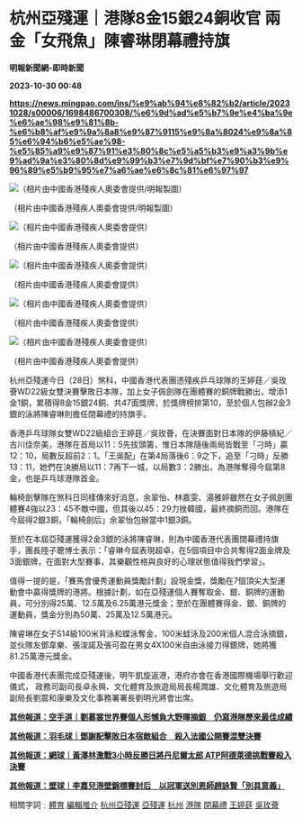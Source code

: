 # 杭州亞殘運｜港隊8金15銀24銅收官 兩金「女飛魚」陳睿琳閉幕禮持旗
**明報新聞網-即時新聞**

**2023-10-30 00:48**

**https://news.mingpao.com/ins/%e9%ab%94%e8%82%b2/article/20231028/s00006/1698486700308/%e6%9d%ad%e5%b7%9e%e4%ba%9e%e6%ae%98%e9%81%8b-%e6%b8%af%e9%9a%8a8%e9%87%9115%e9%8a%8024%e9%8a%85%e6%94%b6%e5%ae%98-%e5%85%a9%e9%87%91%e3%80%8c%e5%a5%b3%e9%a3%9b%e9%ad%9a%e3%80%8d%e9%99%b3%e7%9d%bf%e7%90%b3%e9%96%89%e5%b9%95%e7%a6%ae%e6%8c%81%e6%97%97**

![（相片由中國香港殘疾人奧委會提供/明報製圖）](https://fs.mingpao.com/ins/20231028/s00006/a108820c98a260bc2905e7d316f93c49.jpg)

（相片由中國香港殘疾人奧委會提供/明報製圖）

![（相片由中國香港殘疾人奧委會提供）](https://fs.mingpao.com/ins/20231028/s00006/a0cd0dba9342350e5e74c175ad8f427f.jpg)

（相片由中國香港殘疾人奧委會提供）

![（相片由中國香港殘疾人奧委會提供）](https://fs.mingpao.com/ins/20231028/s00006/a0cdea5ced01c11f42cc33d7a1baf466.jpg)

（相片由中國香港殘疾人奧委會提供）

![（相片由中國香港殘疾人奧委會提供）](https://fs.mingpao.com/ins/20231028/s00006/a0cb8daade51fe94dd2341b63ddba570.jpg)

（相片由中國香港殘疾人奧委會提供）

![（相片由中國香港殘疾人奧委會提供）](https://fs.mingpao.com/ins/20231028/s00006/a0d34957f11a622485c50b4a267343e8.jpg)

（相片由中國香港殘疾人奧委會提供）

杭州亞殘運今日（28日）煞科，中國香港代表團憑殘疾乒乓球隊的王婷莛／吳玫薈WD22級女雙決賽擊敗日本隊，加上女子佩劍隊在團體賽的銅牌戰勝出，增添1金1銅，累積得8金15銀24銅、共47面獎牌，於獎牌榜排第10，至於個人包辦2金3銀的泳將陳睿琳則擔任閉幕禮的持旗手。

香港乒乓球隊女雙WD22級組合王婷莛／吳玫薈，在決賽面對日本隊的伊藤槙紀／古川佳奈美，港隊在首局以11：5先拔頭籌，惟日本隊隨後兩局皆戰至「刁時」贏12：10，局數反超前2：1。「王吳配」在第4局落後6：9之下，追至「刁時」反勝13：11，她們在決勝局以11：7再下一城，以局數3：2勝出，為港隊奪得今屆第8金，也是乒乓球港隊首金。

輪椅劍擊隊在煞科日同樣傳來好消息，余翠怡、林嘉雯、湯雅婷雖然在女子佩劍團體賽4強以23：45不敵中國，但其後以45：29力挫韓國，最終摘銅而回。港隊在今屆得2銀3銅，「輪椅劍后」余翠怡包辦當中1銀3銅。

至於在本屆亞殘運獲得2金3銀的泳將陳睿琳，則為中國香港代表團閉幕禮持旗手，團長陸子聰博士表示：「睿琳今屆表現超卓，在5個項目中合共奪得2面金牌及3面銀牌，在面對大型賽事，其樂觀性格與良好的心理狀態值得我們學習」。

值得一提的是，「賽馬會優秀運動員獎勵計劃」設現金獎，獎勵在7個頂尖大型運動會中贏得獎牌的港將。根據計劃，如在亞殘運個人賽奪取金、銀、銅牌的運動員，可分別得25萬、12.5萬及6.25萬港元獎金；至於在團體賽得金、銀、銅牌的運動員，獎金分別為50萬、25萬及12.5萬港元。

陳睿琳在女子S14級100米背泳和蝶泳奪金，100米蛙泳及200米個人混合泳摘銀，並伙隊友鄧韋樂、張浚諾及張可盈在男女4X100米自由泳接力得銀牌，她將獲81.25萬港元獎金。

中國香港代表團完成亞殘運後，明午凱旋返港，港府亦會在香港國際機場舉行歡迎儀式， 政務司副司長卓永興、文化體育及旅遊局局長楊潤雄、文化體育及旅遊局副局長劉震和康樂及文化事務署署長劉明光將會出席。

**[其他報道：空手道｜劉慕裳世界賽個人形憾負大野暉摘銀　仍寫港隊歷來最佳成績](https://news.mingpao.com/ins/%e9%ab%94%e8%82%b2/article/20231028/s00006/1698486620038/%e7%a9%ba%e6%89%8b%e9%81%93-%e5%8a%89%e6%85%95%e8%a3%b3%e4%b8%96%e7%95%8c%e8%b3%bd%e5%80%8b%e4%ba%ba%e5%bd%a2%e6%86%be%e8%b2%a0%e5%a4%a7%e9%87%8e%e6%9a%89%e6%91%98%e9%8a%80-%e4%bb%8d%e5%af%ab%e6%b8%af%e9%9a%8a%e6%ad%b7%e4%be%86%e6%9c%80%e4%bd%b3%e6%88%90%e7%b8%be)**

**[其他報道：羽毛球｜鄧謝配擊敗日本宿敵組合　殺入法國公開賽混雙決賽](https://news.mingpao.com/ins/%e9%ab%94%e8%82%b2/article/20231028/s00006/1698487008688/%e7%be%bd%e6%af%9b%e7%90%83-%e9%84%a7%e8%ac%9d%e9%85%8d%e6%93%8a%e6%95%97%e6%97%a5%e6%9c%ac%e5%ae%bf%e6%95%b5%e7%b5%84%e5%90%88-%e6%ae%ba%e5%85%a5%e6%b3%95%e5%9c%8b%e5%85%ac%e9%96%8b%e8%b3%bd%e6%b7%b7%e9%9b%99%e6%b1%ba%e8%b3%bd)**

[**其他報道：網球｜黃澤林激戰3小時反勝日將丹尼爾太郎 ATP阿德萊德挑戰賽殺入決賽**](https://news.mingpao.com/ins/%e9%ab%94%e8%82%b2/article/20231028/s00006/1698483516237/%e7%b6%b2%e7%90%83-%e9%bb%83%e6%be%a4%e6%9e%97%e6%bf%80%e6%88%b03%e5%b0%8f%e6%99%82%e5%8f%8d%e5%8b%9d%e6%97%a5%e5%b0%87%e4%b8%b9%e5%b0%bc%e7%88%be%e5%a4%aa%e9%83%8e-atp%e9%98%bf%e5%be%b7%e8%90%8a%e5%be%b7%e6%8c%91%e6%88%b0%e8%b3%bd%e6%ae%ba%e5%85%a5%e6%b1%ba%e8%b3%bd)

**[其他報道：壁球｜李嘉兒港壁錦標賽封后　以冠軍送別恩師趙詠賢「別具意義」](https://news.mingpao.com/ins/%e9%ab%94%e8%82%b2/article/20231028/s00006/1698492332818/%e5%a3%81%e7%90%83-%e6%9d%8e%e5%98%89%e5%85%92%e6%b8%af%e5%a3%81%e9%8c%a6%e6%a8%99%e8%b3%bd%e5%b0%81%e5%90%8e-%e4%bb%a5%e5%86%a0%e8%bb%8d%e9%80%81%e5%88%a5%e6%81%a9%e5%b8%ab%e8%b6%99%e8%a9%a0%e8%b3%a2%e3%80%8c%e5%88%a5%e5%85%b7%e6%84%8f%e7%be%a9%e3%80%8d)**

相關字詞﹕[體育](https://news.mingpao.com/ins/%e9%ab%94%e8%82%b2/article/20231028/s00006/php/search2.php?pnssection=all&inssection=all&searchtype=A&keywords=%E9%AB%94%E8%82%B2) [編輯推介](https://news.mingpao.com/ins/%e9%ab%94%e8%82%b2/article/20231028/s00006/php/search2.php?pnssection=all&inssection=all&searchtype=A&keywords=%E7%B7%A8%E8%BC%AF%E6%8E%A8%E4%BB%8B) [杭州亞殘運](https://news.mingpao.com/ins/%e9%ab%94%e8%82%b2/article/20231028/s00006/php/search2.php?pnssection=all&inssection=all&searchtype=A&keywords=%E6%9D%AD%E5%B7%9E%E4%BA%9E%E6%AE%98%E9%81%8B) [亞殘運](https://news.mingpao.com/ins/%e9%ab%94%e8%82%b2/article/20231028/s00006/php/search2.php?pnssection=all&inssection=all&searchtype=A&keywords=%E4%BA%9E%E6%AE%98%E9%81%8B) [杭州](https://news.mingpao.com/ins/%e9%ab%94%e8%82%b2/article/20231028/s00006/php/search2.php?pnssection=all&inssection=all&searchtype=A&keywords=%E6%9D%AD%E5%B7%9E) [港隊](https://news.mingpao.com/ins/%e9%ab%94%e8%82%b2/article/20231028/s00006/php/search2.php?pnssection=all&inssection=all&searchtype=A&keywords=%E6%B8%AF%E9%9A%8A) [閉幕禮](https://news.mingpao.com/ins/%e9%ab%94%e8%82%b2/article/20231028/s00006/php/search2.php?pnssection=all&inssection=all&searchtype=A&keywords=%E9%96%89%E5%B9%95%E7%A6%AE) [王婷莛](https://news.mingpao.com/ins/%e9%ab%94%e8%82%b2/article/20231028/s00006/php/search2.php?pnssection=all&inssection=all&searchtype=A&keywords=%E7%8E%8B%E5%A9%B7%E8%8E%9B) [吳玫薈](https://news.mingpao.com/ins/%e9%ab%94%e8%82%b2/article/20231028/s00006/php/search2.php?pnssection=all&inssection=all&searchtype=A&keywords=%E5%90%B3%E7%8E%AB%E8%96%88)